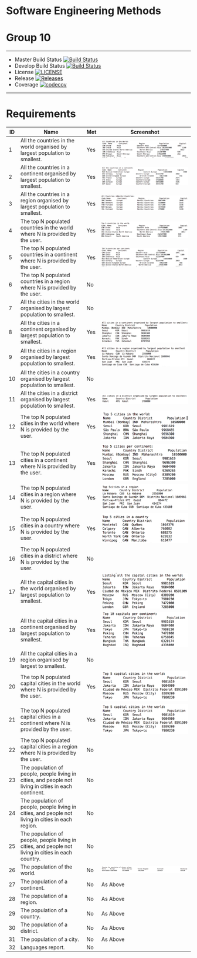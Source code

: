 # Software Engineering Methods
# Group 10

---

- Master Build Status [![Build Status](https://travis-ci.org/AaronC98/semcw.svg?branch=master)](https://travis-ci.org/AaronC98/semcw)
- Develop Build Status [![Build Status](https://travis-ci.org/AaronC98/semcw.svg?branch=develop)](https://travis-ci.org/AaronC98/semcw)
- License [![LICENSE](https://img.shields.io/github/license/AaronC98/semcw.svg?style=flat-square)](https://github.com/AaronC98/semcw/blob/master/LICENSE)
- Release [![Releases](https://img.shields.io/github/release/AaronC98/semcw/all.svg?style=flat-square)](https://github.com/AaronC98/semcw/releases)
- Coverage [![codecov](https://codecov.io/gh/AaronC98/semcw/branch/master/graph/badge.svg)](https://codecov.io/gh/AaronC98/semcw)

---

# Requirements



| ID  | Name  | Met  |  Screenshot |
|-----|-------|------|-------------|
|1     |    All the countries in the world organised by largest population to smallest.   |   Yes   |   ![ScreenShot1](/screenshots/Screenshot1.png)    |
|2     |    All the countries in a continent organised by largest population to smallest.   |  Yes    |   ![ScreenShot2](/screenshots/Screenshot2.png)            |
|3    |    All the countries in a region organised by largest population to smallest.   |  Yes    |     ![ScreenShot3](/screenshots/Screenshot3.png)         |
|4     |    The top N populated countries in the world where N is provided by the user.   |   Yes   |       ![ScreenShot4](/screenshots/Screenshot4.png)       |
|5     |  The top N populated countries in a continent where N is provided by the user.     |  Yes    |    ![ScreenShot5](/screenshots/Screenshot5.png)          |
|6     |    The top N populated countries in a region where N is provided by the user.   |  No    |             |
|7     |   All the cities in the world organised by largest population to smallest.    |  No    |             |
|8     |   All the cities in a continent organised by largest population to smallest.    |  Yes    |     ![ScreenShot8](/screenshots/Screenshot8.png)         |
|9     |   All the cities in a region organised by largest population to smallest.    |   Yes   |        ![ScreenShot9](/screenshots/Screenshot9.png)      |
|10     |    All the cities in a country organised by largest population to smallest.   |   No   |             |
|11     |   All the cities in a district organised by largest population to smallest.    |   Yes   |      ![ScreenShot11](/screenshots/Screenshot11.png)        |
|12    |   The top N populated cities in the world where N is provided by the user.    |  Yes    |       ![ScreenShot12](/screenshots/Screenshot12.png)       |
|13     |   The top N populated cities in a continent where N is provided by the user.    |   Yes   |    ![ScreenShot13](/screenshots/Screenshot13.png)          |
|14     |   The top N populated cities in a region where N is provided by the user.    |  Yes    |      ![ScreenShot14](/screenshots/Screenshot14.png)        |
|15     |   The top N populated cities in a country where N is provided by the user.    |   Yes   |     ![ScreenShot15](/screenshots/Screenshot15.png)         |
|16     |  The top N populated cities in a district where N is provided by the user.     |   No   |             |
|17     |    All the capital cities in the world organised by largest population to smallest.   |   Yes   |    ![ScreenShot17](/screenshots/Screenshot17.png)          |
|18     |   All the capital cities in a continent organised by largest population to smallest.    |   Yes   |     ![ScreenShot8](/screenshots/Screenshot18.png)         |
|19     |   All the capital cities in a region organised by largest to smallest.    |   No   |             |
|20     |   The top N populated capital cities in the world where N is provided by the user.    |   Yes   |      ![ScreenShot20](/screenshots/Screenshot20.png)        |
|21    |    The top N populated capital cities in a continent where N is provided by the user.   |   Yes   |   ![ScreenShot20](/screenshots/Screenshot20.png)   |
|22     |    The top N populated capital cities in a region where N is provided by the user.  |   No   |       |
|23     |    The population of people, people living in cities, and people not living in cities in each continent.  |   No   |    |
|24     |    The population of people, people living in cities, and people not living in cities in each region.  |   No   |    |
|25     |    The population of people, people living in cities, and people not living in cities in each country. |  No   |    |
|26     |  The population of the world.   |   No   |      ![ScreenShot26](/screenshots/Screenshot26.png)         |
|27     |  The population of a continent.    |   No   |     As Above        |
|28     |   The population of a region.     |   No   |      As Above       |
|29     |   The population of a country.      |   No   |    As Above         |
|30     |   The population of a district.     |   No   |    As Above         |
|31     |  The population of a city.     |   No   |      As Above       |
|32     |  Languages report.   |   No   |             |


